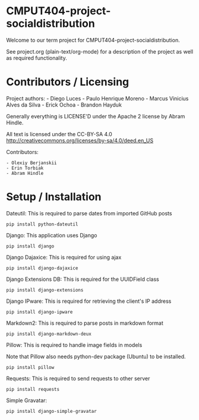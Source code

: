 CMPUT404-project-socialdistribution
===================================

Welcome to our term project for CMPUT404-project-socialdistribution.

See project.org (plain-text/org-mode) for a description of the project as well as required functionality. 


Contributors / Licensing
========================

Project authors:
	- Diego Luces
	- Paulo Henrique Moreno
	- Marcus Vinicius Alves da Silva
	- Erick Ochoa
	- Brandon Hayduk

Generally everything is LICENSE'D under the Apache 2 license by Abram Hindle.

All text is licensed under the CC-BY-SA 4.0 http://creativecommons.org/licenses/by-sa/4.0/deed.en_US

Contributors:

    - Olexiy Berjanskii
    - Erin Torbiak
    - Abram Hindle


Setup / Installation
========================
Dateutil:
This is required to parse dates from imported GitHub posts

	pip install python-dateutil

Django:
This application uses Django

	pip install django

Django Dajaxice:
This is required for using ajax

	pip install django-dajaxice

Django Extensions DB:
This is required for the UUIDField class

	pip install django-extensions

Django IPware:
This is required for retrieving the client's IP address

	pip install django-ipware

Markdown2:
This is required to parse posts in markdown format

	pip install django-markdown-deux

Pillow:
This is required to handle image fields in models

Note that Pillow also needs python-dev package (Ubuntu) to be installed.

	pip install pillow

Requests:
This is required to send requests to other server

	pip install requests

Simple Gravatar:

	pip install django-simple-gravatar

